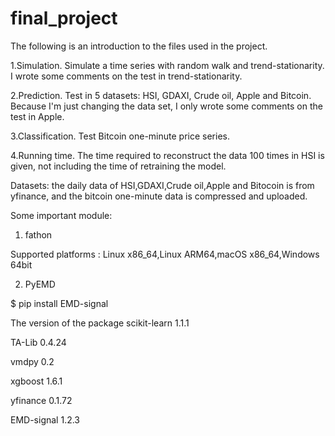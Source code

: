 # final_project
The following is an introduction to the files used in the project.

1.Simulation. Simulate a time series with random walk and trend-stationarity.
I wrote some comments on the test in trend-stationarity.

2.Prediction. Test in 5 datasets: HSI, GDAXI, Crude oil, Apple and Bitcoin.
Because I'm just changing the data set, I only wrote some comments on the test in Apple. 

3.Classification. Test Bitcoin one-minute price series.

4.Running time. The time required to reconstruct the data 100 times in HSI is given, not including the time of retraining the model.

Datasets: the daily data of HSI,GDAXI,Crude oil,Apple and Bitocoin is from yfinance, and the bitcoin one-minute data is compressed and uploaded.



Some important module:

1. fathon

Supported platforms : Linux x86_64,Linux ARM64,macOS x86_64,Windows 64bit

2. PyEMD

$ pip install EMD-signal



The version of the package
scikit-learn            1.1.1

TA-Lib                  0.4.24

vmdpy                   0.2

xgboost                 1.6.1

yfinance                0.1.72

EMD-signal              1.2.3

